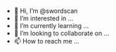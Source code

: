 - 👋 Hi, I’m @swordscan
- 👀 I’m interested in ...
- 🌱 I’m currently learning ...
- 💞️ I’m looking to collaborate on ...
- 📫 How to reach me ...

<!---
swordscan/swordscan is a ✨ special ✨ repository because its `README.md` (this file) appears on your GitHub profile.
You can click the Preview link to take a look at your changes.
--->
